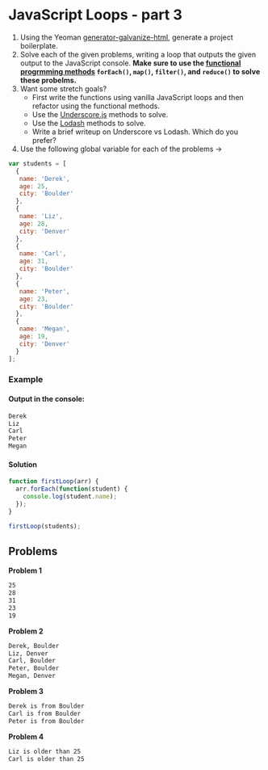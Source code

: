 # JavaScript Loops - part 3

1. Using the Yeoman [generator-galvanize-html](https://github.com/gSchool/generator-galvanize-html), generate a project boilerplate.
1. Solve each of the given problems, writing a loop that outputs the given output to the JavaScript console. **Make sure to use the [functional progrmming methods](https://github.com/gSchool/g11-course-curriculum/tree/master/week04/04_lectures/js-functional-programming) `forEach()`, `map()`, `filter()`, and `reduce()` to solve these probelms.**
1. Want some stretch goals?
    - First write the functions using vanilla JavaScript loops and then refactor using the functional methods.
    - Use the [Underscore.js](http://underscorejs.org/) methods to solve.
    - Use the [Lodash](https://lodash.com/) methods to solve.
    - Write a brief writeup on Underscore vs Lodash. Which do you prefer?
1. Use the following global variable for each of the problems ->

  ```javascript
  var students = [
    {
     name: 'Derek',
     age: 25,
     city: 'Boulder'
    },
    {
     name: 'Liz',
     age: 28,
     city: 'Denver'
    },
    {
     name: 'Carl',
     age: 31,
     city: 'Boulder'
    },
    {
     name: 'Peter',
     age: 23,
     city: 'Boulder'
    },
    {
     name: 'Megan',
     age: 19,
     city: 'Denver'
    }
  ];
  ```

### Example

#### Output in the console:

```sh
Derek
Liz
Carl
Peter
Megan
```

#### Solution

```javascript
function firstLoop(arr) {
  arr.forEach(function(student) {
    console.log(student.name);
  });
}

firstLoop(students);
```

## Problems

**Problem 1**

```sh
25
28
31
23
19
```

**Problem 2**

```sh
Derek, Boulder
Liz, Denver
Carl, Boulder
Peter, Boulder
Megan, Denver
```

**Problem 3**

```sh
Derek is from Boulder
Carl is from Boulder
Peter is from Boulder
```

**Problem 4**

```sh
Liz is older than 25
Carl is older than 25
```
